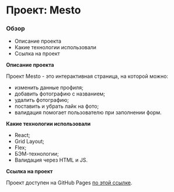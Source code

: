 # Проект: Mesto

### Обзор
* Описание проекта
* Какие технологии использовали
* Ссылка на проект

**Описание проекта**

Проект Mesto - это интерактивная страница, на которой можно:
* изменить данные профиля;
* добавить фотографию с названием;
* удалить фотографию;
* поставить и убрать лайк на фото;
* валидация помогает пользователю при заполнении форм.

**Какие технологии использовали**

* React;
* Grid Layout;
* Flex;
* БЭМ-технологии;
* Валидация через HTML и JS.

**Ссылка на проект**

Проект доступен на GitHub Pages [по этой ссылке](https://kepova.github.io/mesto/).
